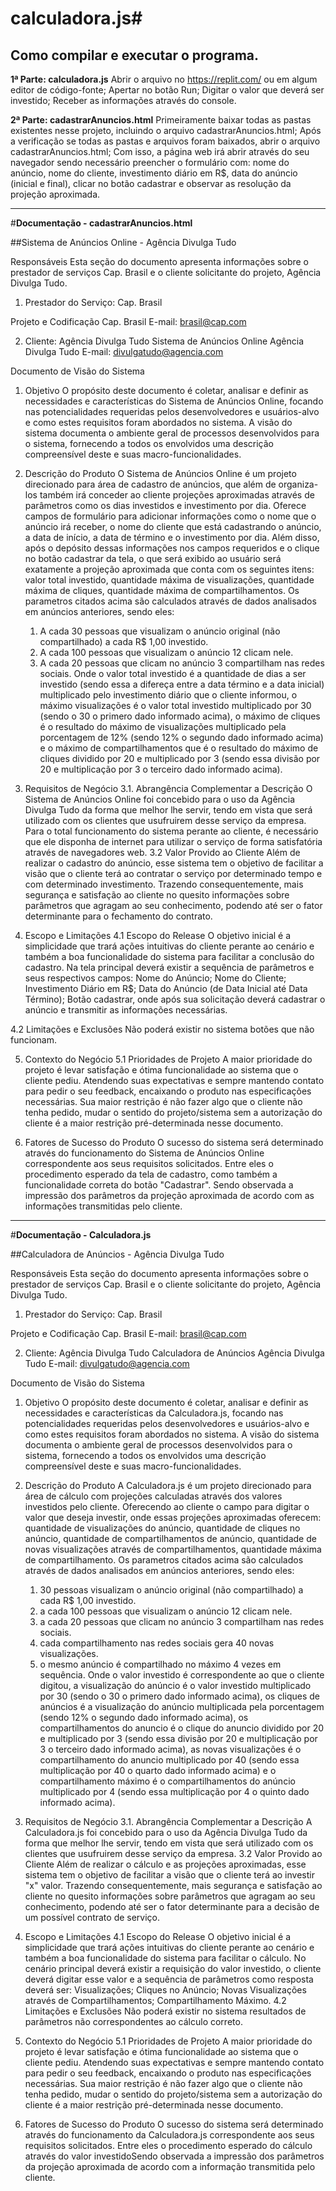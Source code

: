 # calculadora.js#


## Como compilar e executar o programa. ##

**1ª Parte: calculadora.js**
	Abrir o arquivo no https://replit.com/ ou em algum editor de código-fonte;
	Apertar no botão Run;
	Digitar o valor que deverá ser investido;
	Receber as informações através do console.

**2ª Parte: cadastrarAnuncios.html**
	Primeiramente baixar todas as pastas existentes nesse projeto, incluindo o arquivo cadastrarAnuncios.html;
	Após a verificação se todas as pastas e arquivos foram baixados, abrir o arquivo cadastrarAnuncios.html;
	Com isso, a página web irá abrir através do seu navegador sendo necessário preencher o formulário com: nome do anúncio, nome do cliente, investimento diário em R$, data do anúncio (inicial e final), clicar no botão cadastrar e observar as resolução da projeção aproximada.
___________________________________________________________________________________
#**Documentação - cadastrarAnuncios.html**

##Sistema de Anúncios Online - Agência Divulga Tudo

Responsáveis 
Esta seção do documento apresenta informações sobre o prestador de serviços Cap. Brasil e o cliente solicitante do projeto, Agência Divulga Tudo. 
 
1. Prestador do Serviço: Cap. Brasil

Projeto e Codificação 
Cap. Brasil 
E-mail: brasil@cap.com
 
2. Cliente: Agência Divulga Tudo 
Sistema de Anúncios Online 
Agência Divulga Tudo
E-mail: divulgatudo@agencia.com

Documento de Visão do Sistema

1. Objetivo
O propósito deste documento é coletar, analisar e definir as necessidades e 
características do Sistema de Anúncios Online, focando nas 
potencialidades requeridas pelos desenvolvedores e usuários-alvo e como estes 
requisitos foram abordados no sistema. 
A visão do sistema documenta o ambiente geral de processos desenvolvidos para o 
sistema, fornecendo a todos os envolvidos uma descrição compreensível deste e suas 
macro-funcionalidades.

2. Descrição do Produto
O Sistema de Anúncios Online é um projeto direcionado para área de cadastro de anúncios, que além de organiza-los também irá conceder ao cliente projeções aproximadas através de parâmetros como os dias investidos e investimento por dia.
Oferece campos de formulário para adicionar informações como o nome que o anúncio irá receber, o nome do cliente que está cadastrando o anúncio, a data de início, a data de término e o investimento por dia. Além disso, após o depósito dessas informações nos campos requeridos e o clique no botão cadastrar da tela, o que será exibido ao usuário será exatamente a projeção aproximada que conta com os seguintes itens: valor total investido, quantidade máxima de visualizações, quantidade máxima de cliques, quantidade máxima de compartilhamentos.
Os parametros citados acima são calculados através de dados analisados em anúncios anteriores, sendo eles:
	1) A cada 30 pessoas que visualizam o anúncio original (não compartilhado) a cada R$ 1,00 investido.
	2) A cada 100 pessoas que visualizam o anúncio 12 clicam nele.
	3) A cada 20 pessoas que clicam no anúncio 3 compartilham nas redes sociais.
Onde o valor total investido é a quantidade de dias a ser investido (sendo essa a difereça entre a data término e a data inicial) multiplicado pelo investimento diário que o cliente informou, o máximo visualizações é o valor total investido multiplicado por 30 (sendo o 30 o primero dado informado acima), o máximo de cliques é o resultado do máximo de visualizações multiplicado pela porcentagem de 12% (sendo 12% o segundo dado informado acima) e o máximo de compartilhamentos que é o resultado do máximo de cliques dividido por 20 e multiplicado por 3 (sendo essa divisão por 20 e multiplicação por 3 o terceiro dado informado acima).

3. Requisitos de Negócio 
3.1. Abrangência Complementar a Descrição
O Sistema de Anúncios Online foi concebido para o uso da Agência Divulga Tudo da forma que melhor lhe servir, tendo em vista que será utilizado com os clientes que usufruirem desse serviço da empresa. Para o total funcionamento do sistema perante ao cliente, é necessário que ele disponha de internet para utilizar o serviço de forma satisfatória através de navegadores web.
3.2 Valor Provido ao Cliente 
Além de realizar o cadastro do anúncio, esse sistema tem o objetivo de facilitar a visão que o cliente terá ao contratar o serviço por determinado tempo e com determinado investimento. Trazendo consequentemente, mais segurança e satisfação ao cliente no quesito informações sobre parâmetros que agragam ao seu conhecimento, podendo até ser o fator determinante para o fechamento do contrato.

4. Escopo e Limitações 
4.1 Escopo do Release
O objetivo inicial é a simplicidade que trará ações intuitivas do cliente perante ao cenário e também a boa funcionalidade do sistema para facilitar a conclusão do cadastro.
Na tela principal deverá existir a sequência de parâmetros e seus respectivos campos: 
	Nome do Anúncio;
	Nome do Cliente;
	Investimento Diário em R$;
	Data do Anúncio (de Data Inicial até Data Término);
	Botão cadastrar, onde após sua solicitação deverá cadastrar o anúncio e transmitir as informações necessárias.

4.2 Limitações e Exclusões
Não poderá existir no sistema botões que não funcionam.

5. Contexto do Negócio 
5.1 Prioridades de Projeto
A maior prioridade do projeto é levar satisfação e ótima funcionalidade ao sistema que o cliente pediu. Atendendo suas expectativas e sempre mantendo contato para pedir o 
seu feedback, encaixando o produto nas especificações necessárias. 
Sua maior restrição é não fazer algo que o cliente não tenha pedido, mudar o sentido 
do projeto/sistema sem a autorização do cliente é a maior restrição pré-determinada 
nesse documento.

6. Fatores de Sucesso do Produto 
O sucesso do sistema será determinado através do funcionamento do Sistema de Anúncios Online correspondente aos seus requisitos solicitados. Entre eles o procedimento esperado da tela de cadastro, como também a funcionalidade correta do botão "Cadastrar". Sendo observada a impressão dos parâmetros da projeção aproximada de acordo com as informações transmitidas pelo cliente.
____________________________________________________________________________________________

#**Documentação - Calculadora.js**

##Calculadora de Anúncios - Agência Divulga Tudo

Responsáveis 
Esta seção do documento apresenta informações sobre o prestador de serviços Cap. Brasil e o cliente solicitante do projeto, Agência Divulga Tudo. 
 
1. Prestador do Serviço: Cap. Brasil

Projeto e Codificação 
Cap. Brasil 
E-mail: brasil@cap.com
 
2. Cliente: Agência Divulga Tudo 
Calculadora de Anúncios
Agência Divulga Tudo
E-mail: divulgatudo@agencia.com

Documento de Visão do Sistema

1. Objetivo
O propósito deste documento é coletar, analisar e definir as necessidades e 
características da Calculadora.js, focando nas 
potencialidades requeridas pelos desenvolvedores e usuários-alvo e como estes 
requisitos foram abordados no sistema. 
A visão do sistema documenta o ambiente geral de processos desenvolvidos para o 
sistema, fornecendo a todos os envolvidos uma descrição compreensível deste e suas 
macro-funcionalidades.

2. Descrição do Produto
A Calculadora.js é um projeto direcionado para área de cálculo com projeções calculadas através dos valores investidos pelo cliente. Oferecendo ao cliente o campo para digitar o valor que deseja investir, onde essas projeções aproximadas oferecem: quantidade de visualizações do anúncio, quantidade de cliques no anúncio, quantidade de compartilhamentos de anúncio, quantidade de novas visualizações através de compartilhamentos, quantidade máxima de compartilhamento.
Os parametros citados acima são calculados através de dados analisados em anúncios anteriores, sendo eles:
	1) 30 pessoas visualizam o anúncio original (não compartilhado) a cada R$ 1,00 investido.
	2) a cada 100 pessoas que visualizam o anúncio 12 clicam nele.
	3) a cada 20 pessoas que clicam no anúncio 3 compartilham nas redes sociais.
	4) cada compartilhamento nas redes sociais gera 40 novas visualizações.
	5) o mesmo anúncio é compartilhado no máximo 4 vezes em sequência.
	Onde o valor investido é correspondente ao que o cliente digitou, a visualização do anúncio é o valor investido multiplicado por 30 (sendo o 30 o primero dado informado acima), os cliques de anúncios é a visualização do anúncio multiplicada pela porcentagem (sendo 12% o segundo dado informado acima), os compartilhamentos do anuncio é o clique do anuncio dividido por 20 e multiplicado por 3 (sendo essa divisão por 20 e multiplicação por 3 o terceiro dado informado acima), as novas visualizações é o compartilhamento do anuncio multiplicado por 40 (sendo essa multiplicação por 40 o quarto dado informado acima) e o compartilhamento máximo é o compartilhamentos do anúncio multiplicado por 4 (sendo essa multiplicação por 4 o quinto dado informado acima).
	
3. Requisitos de Negócio 
3.1. Abrangência Complementar a Descrição
A Calculadora.js foi concebido para o uso da Agência Divulga Tudo da forma que melhor lhe servir, tendo em vista que será utilizado com os clientes que usufruirem desse serviço da empresa.
3.2 Valor Provido ao Cliente 
Além de realizar o cálculo e as projeções aproximadas, esse sistema tem o objetivo de facilitar a visão que o cliente terá ao investir "x" valor. Trazendo consequentemente, mais segurança e satisfação ao cliente no quesito informações sobre parâmetros que agragam ao seu conhecimento, podendo até ser o fator determinante para a decisão de um possível contrato de serviço.

4. Escopo e Limitações 
4.1 Escopo do Release
O objetivo inicial é a simplicidade que trará ações intuitivas do cliente perante ao cenário e também a boa funcionalidade do sistema para facilitar o cálculo.
No cenário principal deverá existir a requisição do valor investido, o cliente deverá digitar esse valor e a sequência de parâmetros como resposta deverá ser: 
	Visualizações;
	Cliques no Anúncio;
	Novas Visualizações através de Compartilhamentos;
	Compartilhamento Máximo.
4.2 Limitações e Exclusões
Não poderá existir no sistema resultados de parâmetros não correspondentes ao cálculo correto.

5. Contexto do Negócio 
5.1 Prioridades de Projeto
A maior prioridade do projeto é levar satisfação e ótima funcionalidade ao sistema que o cliente pediu. Atendendo suas expectativas e sempre mantendo contato para pedir o 
seu feedback, encaixando o produto nas especificações necessárias. 
Sua maior restrição é não fazer algo que o cliente não tenha pedido, mudar o sentido 
do projeto/sistema sem a autorização do cliente é a maior restrição pré-determinada 
nesse documento.

6. Fatores de Sucesso do Produto 
O sucesso do sistema será determinado através do funcionamento da Calculadora.js correspondente aos seus requisitos solicitados. Entre eles o procedimento esperado do cálculo através do valor investidoSendo observada a impressão dos parâmetros da projeção aproximada de acordo com a informação transmitida pelo cliente.
